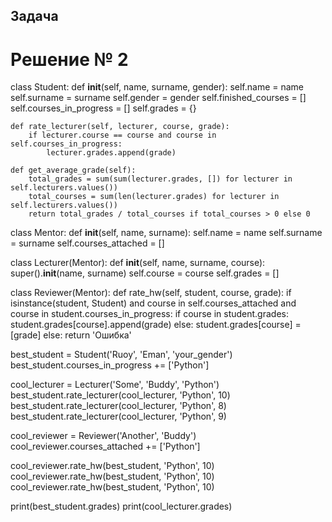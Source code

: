 ## Задача
# Решение № 2 
class Student:
    def __init__(self, name, surname, gender):
        self.name = name
        self.surname = surname
        self.gender = gender
        self.finished_courses = []
        self.courses_in_progress = []
        self.grades = {}

    def rate_lecturer(self, lecturer, course, grade):
        if lecturer.course == course and course in self.courses_in_progress:
            lecturer.grades.append(grade)

    def get_average_grade(self):
        total_grades = sum(sum(lecturer.grades, []) for lecturer in self.lecturers.values())
        total_courses = sum(len(lecturer.grades) for lecturer in self.lecturers.values())
        return total_grades / total_courses if total_courses > 0 else 0


class Mentor:
    def __init__(self, name, surname):
        self.name = name
        self.surname = surname
        self.courses_attached = []


class Lecturer(Mentor):
    def __init__(self, name, surname, course):
        super().__init__(name, surname)
        self.course = course
        self.grades = []


class Reviewer(Mentor):
    def rate_hw(self, student, course, grade):
        if isinstance(student, Student) and course in self.courses_attached and course in student.courses_in_progress:
            if course in student.grades:
                student.grades[course].append(grade)
            else:
                student.grades[course] = [grade]
        else:
            return 'Ошибка'


best_student = Student('Ruoy', 'Eman', 'your_gender')
best_student.courses_in_progress += ['Python']

cool_lecturer = Lecturer('Some', 'Buddy', 'Python')
best_student.rate_lecturer(cool_lecturer, 'Python', 10)
best_student.rate_lecturer(cool_lecturer, 'Python', 8)
best_student.rate_lecturer(cool_lecturer, 'Python', 9)

cool_reviewer = Reviewer('Another', 'Buddy')
cool_reviewer.courses_attached += ['Python']

cool_reviewer.rate_hw(best_student, 'Python', 10)
cool_reviewer.rate_hw(best_student, 'Python', 10)
cool_reviewer.rate_hw(best_student, 'Python', 10)

print(best_student.grades)
print(cool_lecturer.grades)